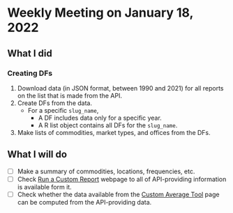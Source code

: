# Weekly Meeting on January 18, 2022

## What I did

### Creating DFs

1. Download data (in JSON format, between 1990 and 2021) for all reports on the list that is made from the API.
2. Create DFs from the data. 
   + For a specific `slug_name`,
     - A DF includes data only for a specific year.
     - A R list object contains all DFs for the `slug_name`. 
3. Make lists of commodities, market types, and offices from the DFs.



## What I will do

- [ ] Make a summary of commodities, locations, frequencies, etc.
- [ ] Check [Run a Custom Report](https://www.marketnews.usda.gov/mnp/ls-report-config) webpage to all of API-providing information is available form it.
- [ ] Check whether the data available from the [Custom Average Tool](https://cat.ams.usda.gov/app/main#/dashboards/58d7ca1a733656a41a000029?embed=true&l=false&r=false&h=false&t=false&volatile=true) page can be computed from the API-providing data. 